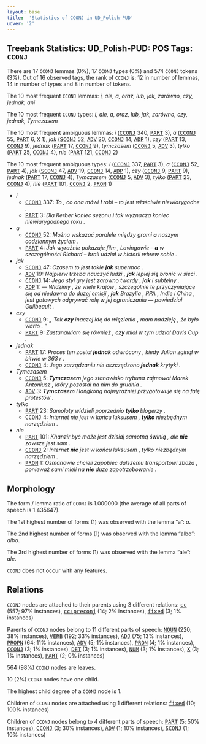 ```yaml
---
layout: base
title:  'Statistics of CCONJ in UD_Polish-PUD'
udver: '2'
---
```


## Treebank Statistics: UD_Polish-PUD: POS Tags: `CCONJ`

There are 17 `CCONJ` lemmas (0%), 17 `CCONJ` types (0%) and 574 `CCONJ` tokens (3%).
Out of 16 observed tags, the rank of `CCONJ` is: 12 in number of lemmas, 14 in number of types and 8 in number of tokens.

The 10 most frequent `CCONJ` lemmas: <em>i, ale, a, oraz, lub, jak, zarówno, czy, jednak, ani</em>

The 10 most frequent `CCONJ` types:  <em>i, ale, a, oraz, lub, jak, zarówno, czy, jednak, Tymczasem</em>

The 10 most frequent ambiguous lemmas: <em>i</em> (<tt><a href="pl_pud-pos-CCONJ.html">CCONJ</a></tt> 340, <tt><a href="pl_pud-pos-PART.html">PART</a></tt> 3), <em>a</em> (<tt><a href="pl_pud-pos-CCONJ.html">CCONJ</a></tt> 55, <tt><a href="pl_pud-pos-PART.html">PART</a></tt> 6, <tt><a href="pl_pud-pos-X.html">X</a></tt> 1), <em>jak</em> (<tt><a href="pl_pud-pos-SCONJ.html">SCONJ</a></tt> 52, <tt><a href="pl_pud-pos-ADV.html">ADV</a></tt> 20, <tt><a href="pl_pud-pos-CCONJ.html">CCONJ</a></tt> 14, <tt><a href="pl_pud-pos-ADP.html">ADP</a></tt> 1), <em>czy</em> (<tt><a href="pl_pud-pos-PART.html">PART</a></tt> 13, <tt><a href="pl_pud-pos-CCONJ.html">CCONJ</a></tt> 9), <em>jednak</em> (<tt><a href="pl_pud-pos-PART.html">PART</a></tt> 17, <tt><a href="pl_pud-pos-CCONJ.html">CCONJ</a></tt> 9), <em>tymczasem</em> (<tt><a href="pl_pud-pos-CCONJ.html">CCONJ</a></tt> 5, <tt><a href="pl_pud-pos-ADV.html">ADV</a></tt> 3), <em>tylko</em> (<tt><a href="pl_pud-pos-PART.html">PART</a></tt> 25, <tt><a href="pl_pud-pos-CCONJ.html">CCONJ</a></tt> 4), <em>nie</em> (<tt><a href="pl_pud-pos-PART.html">PART</a></tt> 121, <tt><a href="pl_pud-pos-CCONJ.html">CCONJ</a></tt> 2)

The 10 most frequent ambiguous types:  <em>i</em> (<tt><a href="pl_pud-pos-CCONJ.html">CCONJ</a></tt> 337, <tt><a href="pl_pud-pos-PART.html">PART</a></tt> 3), <em>a</em> (<tt><a href="pl_pud-pos-CCONJ.html">CCONJ</a></tt> 52, <tt><a href="pl_pud-pos-PART.html">PART</a></tt> 4), <em>jak</em> (<tt><a href="pl_pud-pos-SCONJ.html">SCONJ</a></tt> 47, <tt><a href="pl_pud-pos-ADV.html">ADV</a></tt> 19, <tt><a href="pl_pud-pos-CCONJ.html">CCONJ</a></tt> 14, <tt><a href="pl_pud-pos-ADP.html">ADP</a></tt> 1), <em>czy</em> (<tt><a href="pl_pud-pos-CCONJ.html">CCONJ</a></tt> 9, <tt><a href="pl_pud-pos-PART.html">PART</a></tt> 9), <em>jednak</em> (<tt><a href="pl_pud-pos-PART.html">PART</a></tt> 17, <tt><a href="pl_pud-pos-CCONJ.html">CCONJ</a></tt> 4), <em>Tymczasem</em> (<tt><a href="pl_pud-pos-CCONJ.html">CCONJ</a></tt> 5, <tt><a href="pl_pud-pos-ADV.html">ADV</a></tt> 3), <em>tylko</em> (<tt><a href="pl_pud-pos-PART.html">PART</a></tt> 23, <tt><a href="pl_pud-pos-CCONJ.html">CCONJ</a></tt> 4), <em>nie</em> (<tt><a href="pl_pud-pos-PART.html">PART</a></tt> 101, <tt><a href="pl_pud-pos-CCONJ.html">CCONJ</a></tt> 2, <tt><a href="pl_pud-pos-PRON.html">PRON</a></tt> 1)


* <em>i</em>
  * <tt><a href="pl_pud-pos-CCONJ.html">CCONJ</a></tt> 337: <em>To , co ona mówi <b>i</b> robi – to jest właściwie niewiarygodne .</em>
  * <tt><a href="pl_pud-pos-PART.html">PART</a></tt> 3: <em>Dla Kerber koniec sezonu <b>i</b> tak wyznacza koniec niewiarygodnego roku .</em>
* <em>a</em>
  * <tt><a href="pl_pud-pos-CCONJ.html">CCONJ</a></tt> 52: <em>Można wskazać paralele między grami <b>a</b> naszym codziennym życiem .</em>
  * <tt><a href="pl_pud-pos-PART.html">PART</a></tt> 4: <em>Jak wyraźnie pokazuje film , Lovingowie – <b>a</b> w szczególności Richard – brali udział w historii wbrew sobie .</em>
* <em>jak</em>
  * <tt><a href="pl_pud-pos-SCONJ.html">SCONJ</a></tt> 47: <em>Czasem to jest takie <b>jak</b> supermoc .</em>
  * <tt><a href="pl_pud-pos-ADV.html">ADV</a></tt> 19: <em>Najpierw trzeba nauczyć ludzi , <b>jak</b> lepiej się bronić w sieci .</em>
  * <tt><a href="pl_pud-pos-CCONJ.html">CCONJ</a></tt> 14: <em>Jego styl gry jest zarówno twardy , <b>jak</b> i subtelny .</em>
  * <tt><a href="pl_pud-pos-ADP.html">ADP</a></tt> 1: <em>— Widzimy , że wiele krajów , szczególnie te przyczyniające się od niedawna do dużej emisji , <b>jak</b> Brazylia , RPA , Indie i China , jest gotowych odgrywać rolę w jej ograniczaniu — powiedział Guilbeault .</em>
* <em>czy</em>
  * <tt><a href="pl_pud-pos-CCONJ.html">CCONJ</a></tt> 9: <em>„ Tak <b>czy</b> inaczej idę do więzienia , mam nadzieję , że było warto . ”</em>
  * <tt><a href="pl_pud-pos-PART.html">PART</a></tt> 9: <em>Zastanawiam się również , <b>czy</b> miał w tym udział Davis Cup .</em>
* <em>jednak</em>
  * <tt><a href="pl_pud-pos-PART.html">PART</a></tt> 17: <em>Proces ten został <b>jednak</b> odwrócony , kiedy Julian zginął w bitwie w 363 r .</em>
  * <tt><a href="pl_pud-pos-CCONJ.html">CCONJ</a></tt> 4: <em>Jego zarządzaniu nie oszczędzono <b>jednak</b> krytyki .</em>
* <em>Tymczasem</em>
  * <tt><a href="pl_pud-pos-CCONJ.html">CCONJ</a></tt> 5: <em><b>Tymczasem</b> jego stanowisko trybuna zajmował Marek Antoniusz , który pozostał na nim do grudnia .</em>
  * <tt><a href="pl_pud-pos-ADV.html">ADV</a></tt> 3: <em><b>Tymczasem</b> Hongkong najwyraźniej przygotowuje się na falę protestów .</em>
* <em>tylko</em>
  * <tt><a href="pl_pud-pos-PART.html">PART</a></tt> 23: <em>Samoloty widzieli poprzednio <b>tylko</b> blogerzy .</em>
  * <tt><a href="pl_pud-pos-CCONJ.html">CCONJ</a></tt> 4: <em>Internet nie jest w końcu luksusem , <b>tylko</b> niezbędnym narzędziem .</em>
* <em>nie</em>
  * <tt><a href="pl_pud-pos-PART.html">PART</a></tt> 101: <em>Khanzir być może jest dzisiaj samotną świnią , ale <b>nie</b> zawsze jest sam .</em>
  * <tt><a href="pl_pud-pos-CCONJ.html">CCONJ</a></tt> 2: <em>Internet <b>nie</b> jest w końcu luksusem , tylko niezbędnym narzędziem .</em>
  * <tt><a href="pl_pud-pos-PRON.html">PRON</a></tt> 1: <em>Osmanowie chcieli zapobiec dalszemu transportowi zboża , ponieważ sami mieli na <b>nie</b> duże zapotrzebowanie .</em>

## Morphology

The form / lemma ratio of `CCONJ` is 1.000000 (the average of all parts of speech is 1.435647).

The 1st highest number of forms (1) was observed with the lemma “a”: <em>a</em>.

The 2nd highest number of forms (1) was observed with the lemma “albo”: <em>albo</em>.

The 3rd highest number of forms (1) was observed with the lemma “ale”: <em>ale</em>.

`CCONJ` does not occur with any features.


## Relations

`CCONJ` nodes are attached to their parents using 3 different relations: <tt><a href="pl_pud-dep-cc.html">cc</a></tt> (557; 97% instances), <tt><a href="pl_pud-dep-cc-preconj.html">cc:preconj</a></tt> (14; 2% instances), <tt><a href="pl_pud-dep-fixed.html">fixed</a></tt> (3; 1% instances)

Parents of `CCONJ` nodes belong to 11 different parts of speech: <tt><a href="pl_pud-pos-NOUN.html">NOUN</a></tt> (220; 38% instances), <tt><a href="pl_pud-pos-VERB.html">VERB</a></tt> (192; 33% instances), <tt><a href="pl_pud-pos-ADJ.html">ADJ</a></tt> (75; 13% instances), <tt><a href="pl_pud-pos-PROPN.html">PROPN</a></tt> (64; 11% instances), <tt><a href="pl_pud-pos-ADV.html">ADV</a></tt> (5; 1% instances), <tt><a href="pl_pud-pos-PRON.html">PRON</a></tt> (4; 1% instances), <tt><a href="pl_pud-pos-CCONJ.html">CCONJ</a></tt> (3; 1% instances), <tt><a href="pl_pud-pos-DET.html">DET</a></tt> (3; 1% instances), <tt><a href="pl_pud-pos-NUM.html">NUM</a></tt> (3; 1% instances), <tt><a href="pl_pud-pos-X.html">X</a></tt> (3; 1% instances), <tt><a href="pl_pud-pos-PART.html">PART</a></tt> (2; 0% instances)

564 (98%) `CCONJ` nodes are leaves.

10 (2%) `CCONJ` nodes have one child.

The highest child degree of a `CCONJ` node is 1.

Children of `CCONJ` nodes are attached using 1 different relations: <tt><a href="pl_pud-dep-fixed.html">fixed</a></tt> (10; 100% instances)

Children of `CCONJ` nodes belong to 4 different parts of speech: <tt><a href="pl_pud-pos-PART.html">PART</a></tt> (5; 50% instances), <tt><a href="pl_pud-pos-CCONJ.html">CCONJ</a></tt> (3; 30% instances), <tt><a href="pl_pud-pos-ADV.html">ADV</a></tt> (1; 10% instances), <tt><a href="pl_pud-pos-SCONJ.html">SCONJ</a></tt> (1; 10% instances)

